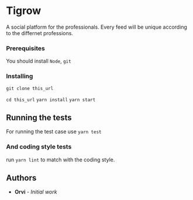 # Tigrow

A social platform for the professionals. Every feed will be unique according to the differnet professions. 


### Prerequisites

You should install `Node`, `git` 

### Installing

`git clone this_url`

`cd this_url`
`yarn install`
`yarn start`
## Running the tests

For running the test case use `yarn test`



### And coding style tests

run `yarn lint` to match with the coding style.


## Authors

* **Orvi** - *Initial work* 


